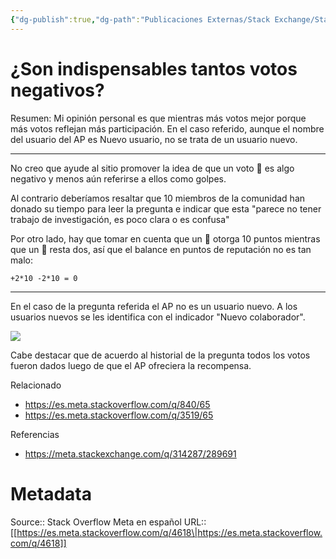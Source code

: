 ```yaml
---
{"dg-publish":true,"dg-path":"Publicaciones Externas/Stack Exchange/Stack Overflow en español/Stack Overflow en español Meta/es.meta.stackoverflow.com-4618.md","permalink":"/publicaciones-externas/stack-exchange/stack-overflow-en-espanol/stack-overflow-en-espanol-meta/es-meta-stackoverflow-com-4618/","title":"¿Son indispensables tantos votos negativos?","hide":true,"noteIcon":"default","created":"2024-04-03T12:49:10.681-06:00","updated":"2024-04-05T16:44:04.447-06:00"}
---
```


# ¿Son indispensables tantos votos negativos?

Resumen: Mi opinión personal es que mientras más votos mejor porque más votos reflejan más participación. En el caso referido, aunque el nombre del usuario del AP es Nuevo usuario, no se trata de un usuario nuevo.

<hr>
No creo que ayude al sitio promover la idea de que un voto 🔻 es algo negativo y menos aún referirse a ellos como golpes.

Al contrario deberíamos resaltar que 10 miembros de la comunidad han donado su tiempo para leer la pregunta e indicar que esta "parece no tener trabajo de investigación, es poco clara o es confusa"

Por otro lado, hay que tomar en cuenta que un 🔺 otorga 10 puntos mientras que un 🔻 resta dos, así que el balance en puntos de reputación no es tan malo:

    +2*10 -2*10 = 0

<hr>

En el caso de la pregunta referida el AP no es un usuario nuevo. A los usuarios nuevos se les identifica con el indicador "Nuevo colaborador". 

[![][1]][1]

Cabe destacar que de acuerdo al historial de la pregunta todos los votos fueron dados luego de que el AP ofreciera la recompensa.


Relacionado

- https://es.meta.stackoverflow.com/q/840/65
- https://es.meta.stackoverflow.com/q/3519/65

Referencias

- https://meta.stackexchange.com/q/314287/289691


  [1]: https://i.stack.imgur.com/BYXXs.png

# Metadata
Source:: Stack Overflow Meta en español
URL:: [[https://es.meta.stackoverflow.com/q/4618\|https://es.meta.stackoverflow.com/q/4618]]

